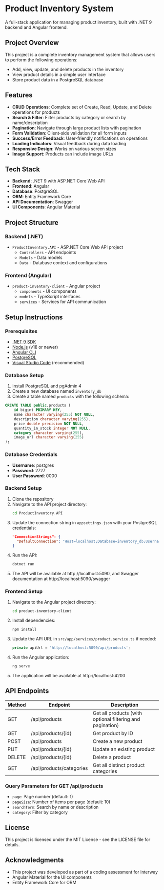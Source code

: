 # Product Inventory System

A full-stack application for managing product inventory, built with .NET 9 backend and Angular frontend.

## Project Overview

This project is a complete inventory management system that allows users to perform the following operations:
- Add, view, update, and delete products in the inventory
- View product details in a simple user interface
- Store product data in a PostgreSQL database

## Features

- **CRUD Operations**: Complete set of Create, Read, Update, and Delete operations for products
- **Search & Filter**: Filter products by category or search by name/description
- **Pagination**: Navigate through large product lists with pagination
- **Form Validation**: Client-side validation for all form inputs
- **Success/Error Feedback**: User-friendly notifications on operations
- **Loading Indicators**: Visual feedback during data loading
- **Responsive Design**: Works on various screen sizes
- **Image Support**: Products can include image URLs

## Tech Stack

- **Backend**: .NET 9 with ASP.NET Core Web API
- **Frontend**: Angular 
- **Database**: PostgreSQL
- **ORM**: Entity Framework Core
- **API Documentation**: Swagger
- **UI Components**: Angular Material

## Project Structure

### Backend (.NET)

- `ProductInventory.API` - ASP.NET Core Web API project
  - `Controllers` - API endpoints
  - `Models` - Data models
  - `Data` - Database context and configurations

### Frontend (Angular)

- `product-inventory-client` - Angular project
  - `components` - UI components
  - `models` - TypeScript interfaces
  - `services` - Services for API communication

## Setup Instructions

### Prerequisites

- [.NET 9 SDK](https://dotnet.microsoft.com/download/dotnet/9.0)
- [Node.js](https://nodejs.org/) (v18 or newer)
- [Angular CLI](https://angular.io/cli)
- [PostgreSQL](https://www.postgresql.org/download/)
- [Visual Studio Code](https://code.visualstudio.com/) (recommended)

### Database Setup

1. Install PostgreSQL and pgAdmin 4
2. Create a new database named `inventory_db`
3. Create a table named `products` with the following schema:

```sql
CREATE TABLE public.products (
    id bigint PRIMARY KEY,
    name character varying(255) NOT NULL,
    description character varying(255),
    price double precision NOT NULL,
    quantity_in_stock integer NOT NULL,
    category character varying(255),
    image_url character varying(255)
);
```

### Database Credentials

- **Username**: postgres
- **Password**: 2727
- **User Password**: 0000

### Backend Setup

1. Clone the repository
2. Navigate to the API project directory:
   ```bash
   cd ProductInventory.API
   ```
3. Update the connection string in `appsettings.json` with your PostgreSQL credentials:
   ```json
   "ConnectionStrings": {
     "DefaultConnection": "Host=localhost;Database=inventory_db;Username=postgres;Password=2727"
   }
   ```
4. Run the API:
   ```bash
   dotnet run
   ```
5. The API will be available at http://localhost:5090, and Swagger documentation at http://localhost:5090/swagger

### Frontend Setup

1. Navigate to the Angular project directory:
   ```bash
   cd product-inventory-client
   ```
2. Install dependencies:
   ```bash
   npm install
   ```
3. Update the API URL in `src/app/services/product.service.ts` if needed:
   ```typescript
   private apiUrl = 'http://localhost:5090/api/products';
   ```
4. Run the Angular application:
   ```bash
   ng serve
   ```
5. The application will be available at http://localhost:4200

## API Endpoints

| Method | Endpoint | Description |
|--------|----------|-------------|
| GET    | /api/products | Get all products (with optional filtering and pagination) |
| GET    | /api/products/{id} | Get product by ID |
| POST   | /api/products | Create a new product |
| PUT    | /api/products/{id} | Update an existing product |
| DELETE | /api/products/{id} | Delete a product |
| GET    | /api/products/categories | Get all distinct product categories |

### Query Parameters for GET /api/products

- `page`: Page number (default: 1)
- `pageSize`: Number of items per page (default: 10)
- `searchTerm`: Search by name or description
- `category`: Filter by category

## License

This project is licensed under the MIT License - see the LICENSE file for details.

## Acknowledgments

- This project was developed as part of a coding assessment for Interway
- Angular Material for the UI components
- Entity Framework Core for ORM
